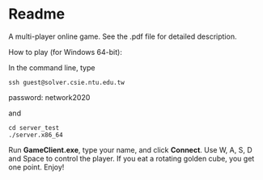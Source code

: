 # Readme
A multi-player online game. See the .pdf file for detailed description.

How to play (for Windows 64-bit):

In the command line, type
```cpp=
ssh guest@solver.csie.ntu.edu.tw
```
password: network2020

and
```cpp=
cd server_test
./server.x86_64
```
Run **GameClient.exe**, type your name, and click **Connect**. Use W, A, S, D and Space to control the player. If you eat a rotating golden cube, you get one point. Enjoy!